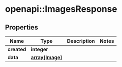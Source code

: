 # openapi::ImagesResponse


## Properties
Name | Type | Description | Notes
------------ | ------------- | ------------- | -------------
**created** | **integer** |  | 
**data** | [**array[Image]**](Image.md) |  | 


